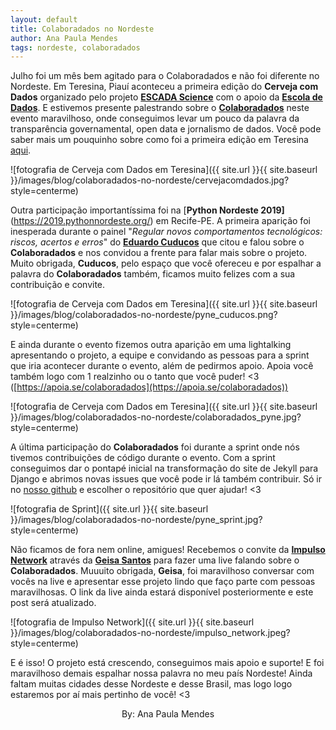 ```yaml
---
layout: default
title: Colaboradados no Nordeste
author: Ana Paula Mendes
tags: nordeste, colaboradados
---
```


Julho foi um mês bem agitado para o Colaboradados e não foi diferente no Nordeste.
Em Teresina, Piauí aconteceu a primeira edição do **Cerveja com Dados** organizado pelo projeto [**ESCADA Science**](https://www.facebook.com/pg/escadascience/posts/) com o apoio da [**Escola de Dados**](https://escoladedados.org/). E estivemos presente palestrando sobre o [**Colaboradados**](https://colaboradados.github.io/) neste evento maravilhoso, onde conseguimos levar um pouco da palavra da transparência governamental, open data e jornalismo de dados.
Você pode saber mais um pouquinho sobre como foi a primeira edição em Teresina [aqui](https://escoladedados.org/2019/07/um-pouquinho-mais-sobre-a-primeira-edicao-do-cerveja-com-dados-teresina/).

![fotografia de Cerveja com Dados em Teresina]({{ site.url }}{{ site.baseurl }}/images/blog/colaboradados-no-nordeste/cervejacomdados.jpg?style=centerme)

Outra participação importantíssima foi na [**Python Nordeste 2019]**(https://2019.pythonnordeste.org/) em Recife-PE. A primeira aparição foi inesperada durante o painel "*Regular novos comportamentos tecnológicos: riscos, acertos e erros*" do [**Eduardo Cuducos**](https://twitter.com/cuducos) que citou e falou sobre o **Colaboradados** e nos convidou a frente para falar mais sobre o projeto. Muito obrigada, **Cuducos**, pelo espaço que você ofereceu e por espalhar a palavra do **Colaboradados** também, ficamos muito felizes com a sua contribuição e convite.

![fotografia de Cerveja com Dados em Teresina]({{ site.url }}{{ site.baseurl }}/images/blog/colaboradados-no-nordeste/pyne_cuducos.png?style=centerme)

E ainda durante o evento fizemos outra aparição em uma lightalking apresentando o projeto, a equipe e convidando as pessoas para a sprint que iria acontecer durante o evento, além de pedirmos apoio. Apoia você também logo com 1 realzinho ou o tanto que você puder! <3 ([https://apoia.se/colaboradados](https://apoia.se/colaboradados))

![fotografia de Cerveja com Dados em Teresina]({{ site.url }}{{ site.baseurl }}/images/blog/colaboradados-no-nordeste/colaboradados_pyne.jpg?style=centerme)

A última participação do **Colaboradados** foi durante a sprint onde nós tivemos contribuições de código durante o evento. Com a sprint conseguimos dar o pontapé inicial na transformação do site de Jekyll para Django e abrimos novas issues que você pode ir lá também contribuir. Só ir no [nosso github](https://github.com/colaboradados) e escolher o repositório que quer ajudar! <3

![fotografia de Sprint]({{ site.url }}{{ site.baseurl }}/images/blog/colaboradados-no-nordeste/pyne_sprint.jpg?style=centerme)

Não ficamos de fora nem online, amigues! Recebemos o convite da [**Impulso Network**](https://impulso.network/) através da [**Geisa Santos**](https://twitter.com/geisasantos) para fazer uma live falando sobre o **Colaboradados**. Muuuito obrigada, **Geisa**, foi maravilhoso conversar com vocês na live e apresentar esse projeto lindo que faço parte com pessoas maravilhosas. O link da live ainda estará disponível posteriormente e este post será atualizado.

![fotografia de Impulso Network]({{ site.url }}{{ site.baseurl }}/images/blog/colaboradados-no-nordeste/impulso_network.jpeg?style=centerme)

E é isso! O projeto está crescendo, conseguimos mais apoio e suporte! E foi maravilhoso demais espalhar nossa palavra no meu país Nordeste! Ainda faltam muitas cidades desse Nordeste e desse Brasil, mas logo logo estaremos por aí mais pertinho de você! <3

<center>By: Ana Paula Mendes</center>
